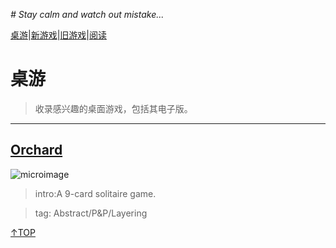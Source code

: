 _# Stay calm and watch out mistake..._

[桌游](tablegame.md)|[新游戏](newgame.md)|[旧游戏](oldgame.md)|[阅读](reading.md)

# 桌游

>收录感兴趣的桌面游戏，包括其电子版。

___
## [Orchard](tablegame/orchard/orchard.md)
![microimage](https://s3.bmp.ovh/imgs/2022/08/08/5fe73473c0591189.jpg)

>intro:A 9-card solitaire game.

>tag: Abstract/P&P/Layering

[↑TOP](#Stay-calm-and-watch-out-mistake...)